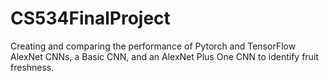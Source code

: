 # CS534FinalProject
Creating and comparing the performance of Pytorch and TensorFlow AlexNet CNNs, a Basic CNN, and an AlexNet Plus One CNN to identify fruit freshness.
